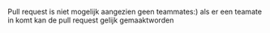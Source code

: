 Pull request is niet mogelijk aangezien geen teammates:)
als er een teamate in komt kan de pull request gelijk gemaaktworden 
